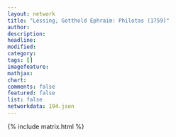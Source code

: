 ```yaml
---
layout: network
title: "Lessing, Gotthold Ephraim: Philotas (1759)"
author:
description:
headline:
modified:
category:
tags: []
imagefeature: 
mathjax: 
chart: 
comments: false
featured: false
list: false
networkdata: 194.json
---
```

{% include matrix.html %}

